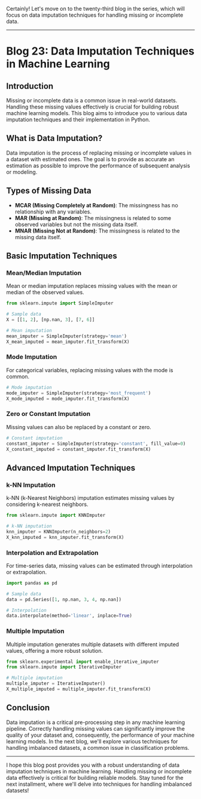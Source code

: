 Certainly! Let's move on to the twenty-third blog in the series, which will focus on data imputation techniques for handling missing or incomplete data.

---

# Blog 23: Data Imputation Techniques in Machine Learning

## Introduction

Missing or incomplete data is a common issue in real-world datasets. Handling these missing values effectively is crucial for building robust machine learning models. This blog aims to introduce you to various data imputation techniques and their implementation in Python.

## What is Data Imputation?

Data imputation is the process of replacing missing or incomplete values in a dataset with estimated ones. The goal is to provide as accurate an estimation as possible to improve the performance of subsequent analysis or modeling.

## Types of Missing Data

- **MCAR (Missing Completely at Random)**: The missingness has no relationship with any variables.
- **MAR (Missing at Random)**: The missingness is related to some observed variables but not the missing data itself.
- **MNAR (Missing Not at Random)**: The missingness is related to the missing data itself.

## Basic Imputation Techniques

### Mean/Median Imputation

Mean or median imputation replaces missing values with the mean or median of the observed values.

```python
from sklearn.impute import SimpleImputer

# Sample data
X = [[1, 2], [np.nan, 3], [7, 6]]

# Mean imputation
mean_imputer = SimpleImputer(strategy='mean')
X_mean_imputed = mean_imputer.fit_transform(X)
```

### Mode Imputation

For categorical variables, replacing missing values with the mode is common.

```python
# Mode imputation
mode_imputer = SimpleImputer(strategy='most_frequent')
X_mode_imputed = mode_imputer.fit_transform(X)
```

### Zero or Constant Imputation

Missing values can also be replaced by a constant or zero.

```python
# Constant imputation
constant_imputer = SimpleImputer(strategy='constant', fill_value=0)
X_constant_imputed = constant_imputer.fit_transform(X)
```

## Advanced Imputation Techniques

### k-NN Imputation

k-NN (k-Nearest Neighbors) imputation estimates missing values by considering k-nearest neighbors.

```python
from sklearn.impute import KNNImputer

# k-NN imputation
knn_imputer = KNNImputer(n_neighbors=2)
X_knn_imputed = knn_imputer.fit_transform(X)
```

### Interpolation and Extrapolation

For time-series data, missing values can be estimated through interpolation or extrapolation.

```python
import pandas as pd

# Sample data
data = pd.Series([1, np.nan, 3, 4, np.nan])

# Interpolation
data.interpolate(method='linear', inplace=True)
```

### Multiple Imputation

Multiple imputation generates multiple datasets with different imputed values, offering a more robust solution.

```python
from sklearn.experimental import enable_iterative_imputer
from sklearn.impute import IterativeImputer

# Multiple imputation
multiple_imputer = IterativeImputer()
X_multiple_imputed = multiple_imputer.fit_transform(X)
```

## Conclusion

Data imputation is a critical pre-processing step in any machine learning pipeline. Correctly handling missing values can significantly improve the quality of your dataset and, consequently, the performance of your machine learning models. In the next blog, we'll explore various techniques for handling imbalanced datasets, a common issue in classification problems.

---

I hope this blog post provides you with a robust understanding of data imputation techniques in machine learning. Handling missing or incomplete data effectively is critical for building reliable models. Stay tuned for the next installment, where we'll delve into techniques for handling imbalanced datasets!
